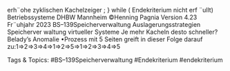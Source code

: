 erh¨ohe zyklischen Kachelzeiger ;
} while ( Endekriterium nicht erf ¨ullt)
Betriebssysteme DHBW Mannheim ©Henning Pagnia Version 4.23 Fr¨uhjahr 2023 BS–139Speicherverwaltung Auslagerungsstrategien Speicherver waltung virtueller Systeme
Je mehr Kacheln desto schneller? Belady’s Anomalie
•Prozess mit 5 Seiten greift in dieser Folge darauf zu:1⇒2⇒3⇒4⇒1⇒2⇒5⇒1⇒2⇒3⇒4⇒5

   Tags & Topics:
   #BS–139Speicherverwaltung
   #Endekriterium
   #endekriterium